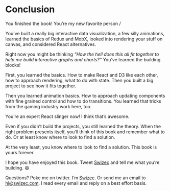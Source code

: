 
# Conclusion

You finished the book\! You’re my new favorite person /

You’ve built a really big interactive data visualization, a few silly
animations, learned the basics of Redux and MobX, looked into rendering
your stuff on canvas, and considered React alternatives.

Right now you might be thinking *“How the hell does this all fit
together to help me build interactive graphs and charts?”* You’ve
learned the building blocks\!

First, you learned the basics. How to make React and D3 like each other,
how to approach rendering, what to do with state. Then you built a big
project to see how it fits together.

Then you learned animation basics. How to approach updating components
with fine grained control and how to do transitions. You learned that
tricks from the gaming industry work here, too.

You’re an expert React slinger now\! I think that’s awesome.

Even if you didn’t build the projects, you still learned the theory.
When the right problem presents itself, you’ll think of this book and
remember what to do. Or at least know where to look to find a solution.

At the very least, you know where to look to find a solution. This book
is yours forever.

I hope you have enjoyed this book. Tweet
[Swizec](https://twitter.com/Swizec) and tell me what you’re building.
:smile:

Questions? Poke me on twitter. I’m [Swizec](https://twitter.com/Swizec).
Or send me an email to hi@swizec.com. I read every email and reply on a
best effort basis.
